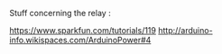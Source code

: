 Stuff concerning the relay : 

https://www.sparkfun.com/tutorials/119
http://arduino-info.wikispaces.com/ArduinoPower#4
